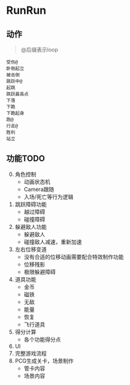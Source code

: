 # RunRun


## 动作

>@后缀表示loop

    受伤@
    卧倒起立
    被击倒
    跳跃中@
    起跳
    跳跃最高点
    下落
    下跪
    下跪起身
    跑@
    行走@
    胜利
    站立


## 功能TODO


0. 角色控制
    * 动画状态机
    * Camera跟随
    * 入场/死亡等行为逻辑
1. 跳跃障碍功能
    * 越过障碍
    * 碰撞障碍
2. 躲避敌人功能
    * 躲避敌人
    * 碰撞敌人减速，重新加速
3. 左右位移变道
    * 没有合适的位移动画需要配合特效制作功能
    * 位移残影
    * 极限躲避障碍
4. 道具功能
    * 金币
    * 磁铁
    * 无敌
    * 能量
    * 恢复
    * 飞行道具
5. 得分计算
    * 各个功能得分点
6. UI
7. 完整游戏流程
8. PCG生成关卡，场景制作
    * 管卡内容
    * 场景内容




